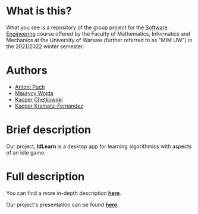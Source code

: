 # What is this?

What you see is a repository of the group project for the [Software Engineering](https://usosweb.mimuw.edu.pl/kontroler.php?_action=katalog2/przedmioty/pokazPrzedmiot&prz_kod=1000-214bIOP) course offered by the Faculty of Mathematics, Informatics and Mechanics at the University of Warsaw (further referred to as "MIM UW") in the 2021/2022 winter semester.

# Authors
- [Antoni Puch](TODO)
- [Maurycy Wojda](https://github.com/Maurycyt)
- [Kacper Chętkowski](TODO)
- [Kacper Kramarz-Fernandez](https://github.com/kfernandez31)

# Brief description

Our project, **IdLearn** is a desktop app for learning algorithmics with aspects of an idle game. 

# Full description

You can find a more in-depth description [**here**](https://gitlab.com/Maurycyt/idlearn/-/wikis/home).

Our project's presentation can be found [**here**](TODO).
